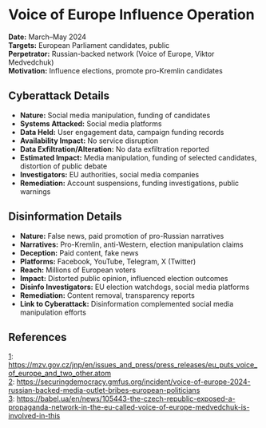 # Voice of Europe Influence Operation

**Date:** March–May 2024  
**Targets:** European Parliament candidates, public  
**Perpetrator:** Russian-backed network (Voice of Europe, Viktor Medvedchuk)  
**Motivation:** Influence elections, promote pro-Kremlin candidates

## Cyberattack Details

- **Nature:** Social media manipulation, funding of candidates
- **Systems Attacked:** Social media platforms
- **Data Held:** User engagement data, campaign funding records
- **Availability Impact:** No service disruption
- **Data Exfiltration/Alteration:** No data exfiltration reported
- **Estimated Impact:** Media manipulation, funding of selected candidates, distortion of public debate
- **Investigators:** EU authorities, social media companies
- **Remediation:** Account suspensions, funding investigations, public warnings

## Disinformation Details

- **Nature:** False news, paid promotion of pro-Russian narratives
- **Narratives:** Pro-Kremlin, anti-Western, election manipulation claims
- **Deception:** Paid content, fake news
- **Platforms:** Facebook, YouTube, Telegram, X (Twitter)
- **Reach:** Millions of European voters
- **Impact:** Distorted public opinion, influenced election outcomes
- **Disinfo Investigators:** EU election watchdogs, social media platforms
- **Remediation:** Content removal, transparency reports
- **Link to Cyberattack:** Disinformation complemented social media manipulation efforts

## References

[1](https://mzv.gov.cz/jnp/en/issues_and_press/press_releases/eu_puts_voice_of_europe_and_two_other.atom): https://mzv.gov.cz/jnp/en/issues_and_press/press_releases/eu_puts_voice_of_europe_and_two_other.atom  
[2](https://securingdemocracy.gmfus.org/incident/voice-of-europe-2024-russian-backed-media-outlet-bribes-european-politicians): https://securingdemocracy.gmfus.org/incident/voice-of-europe-2024-russian-backed-media-outlet-bribes-european-politicians  
[3](https://babel.ua/en/news/105443-the-czech-republic-exposed-a-propaganda-network-in-the-eu-called-voice-of-europe-medvedchuk-is-involved-in-this): https://babel.ua/en/news/105443-the-czech-republic-exposed-a-propaganda-network-in-the-eu-called-voice-of-europe-medvedchuk-is-involved-in-this  
